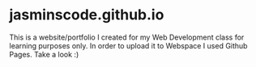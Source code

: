 # jasminscode.github.io

This is a website/portfolio I created for my Web Development class for learning purposes only.
In order to upload it to Webspace I used Github Pages.
Take a look :)
